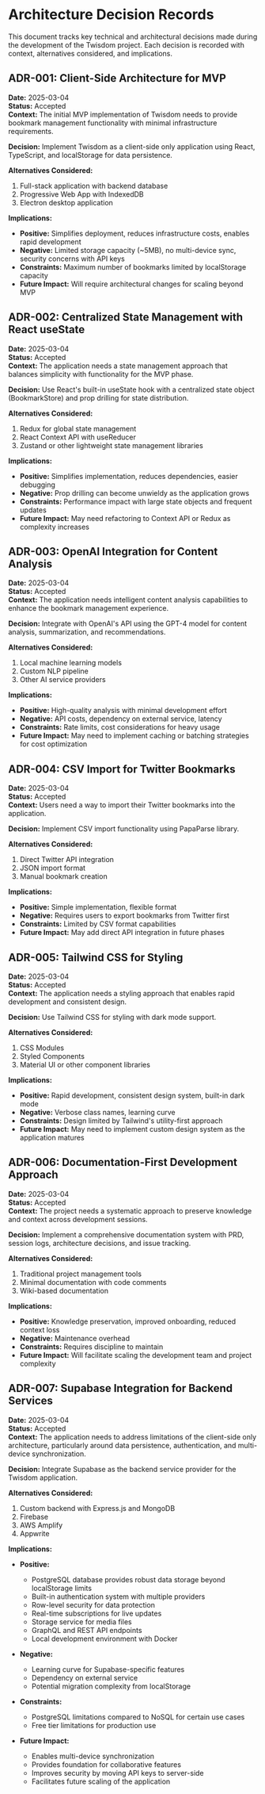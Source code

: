 # Architecture Decision Records

This document tracks key technical and architectural decisions made during the development of the Twisdom project. Each decision is recorded with context, alternatives considered, and implications.

## ADR-001: Client-Side Architecture for MVP

**Date:** 2025-03-04  
**Status:** Accepted  
**Context:** The initial MVP implementation of Twisdom needs to provide bookmark management functionality with minimal infrastructure requirements.

**Decision:** Implement Twisdom as a client-side only application using React, TypeScript, and localStorage for data persistence.

**Alternatives Considered:**
1. Full-stack application with backend database
2. Progressive Web App with IndexedDB
3. Electron desktop application

**Implications:**
- **Positive:** Simplifies deployment, reduces infrastructure costs, enables rapid development
- **Negative:** Limited storage capacity (~5MB), no multi-device sync, security concerns with API keys
- **Constraints:** Maximum number of bookmarks limited by localStorage capacity
- **Future Impact:** Will require architectural changes for scaling beyond MVP

## ADR-002: Centralized State Management with React useState

**Date:** 2025-03-04  
**Status:** Accepted  
**Context:** The application needs a state management approach that balances simplicity with functionality for the MVP phase.

**Decision:** Use React's built-in useState hook with a centralized state object (BookmarkStore) and prop drilling for state distribution.

**Alternatives Considered:**
1. Redux for global state management
2. React Context API with useReducer
3. Zustand or other lightweight state management libraries

**Implications:**
- **Positive:** Simplifies implementation, reduces dependencies, easier debugging
- **Negative:** Prop drilling can become unwieldy as the application grows
- **Constraints:** Performance impact with large state objects and frequent updates
- **Future Impact:** May need refactoring to Context API or Redux as complexity increases

## ADR-003: OpenAI Integration for Content Analysis

**Date:** 2025-03-04  
**Status:** Accepted  
**Context:** The application needs intelligent content analysis capabilities to enhance the bookmark management experience.

**Decision:** Integrate with OpenAI's API using the GPT-4 model for content analysis, summarization, and recommendations.

**Alternatives Considered:**
1. Local machine learning models
2. Custom NLP pipeline
3. Other AI service providers

**Implications:**
- **Positive:** High-quality analysis with minimal development effort
- **Negative:** API costs, dependency on external service, latency
- **Constraints:** Rate limits, cost considerations for heavy usage
- **Future Impact:** May need to implement caching or batching strategies for cost optimization

## ADR-004: CSV Import for Twitter Bookmarks

**Date:** 2025-03-04  
**Status:** Accepted  
**Context:** Users need a way to import their Twitter bookmarks into the application.

**Decision:** Implement CSV import functionality using PapaParse library.

**Alternatives Considered:**
1. Direct Twitter API integration
2. JSON import format
3. Manual bookmark creation

**Implications:**
- **Positive:** Simple implementation, flexible format
- **Negative:** Requires users to export bookmarks from Twitter first
- **Constraints:** Limited by CSV format capabilities
- **Future Impact:** May add direct API integration in future phases

## ADR-005: Tailwind CSS for Styling

**Date:** 2025-03-04  
**Status:** Accepted  
**Context:** The application needs a styling approach that enables rapid development and consistent design.

**Decision:** Use Tailwind CSS for styling with dark mode support.

**Alternatives Considered:**
1. CSS Modules
2. Styled Components
3. Material UI or other component libraries

**Implications:**
- **Positive:** Rapid development, consistent design system, built-in dark mode
- **Negative:** Verbose class names, learning curve
- **Constraints:** Design limited by Tailwind's utility-first approach
- **Future Impact:** May need to implement custom design system as the application matures

## ADR-006: Documentation-First Development Approach

**Date:** 2025-03-04  
**Status:** Accepted  
**Context:** The project needs a systematic approach to preserve knowledge and context across development sessions.

**Decision:** Implement a comprehensive documentation system with PRD, session logs, architecture decisions, and issue tracking.

**Alternatives Considered:**
1. Traditional project management tools
2. Minimal documentation with code comments
3. Wiki-based documentation

**Implications:**
- **Positive:** Knowledge preservation, improved onboarding, reduced context loss
- **Negative:** Maintenance overhead
- **Constraints:** Requires discipline to maintain
- **Future Impact:** Will facilitate scaling the development team and project complexity

## ADR-007: Supabase Integration for Backend Services

**Date:** 2025-03-04  
**Status:** Accepted  
**Context:** The application needs to address limitations of the client-side only architecture, particularly around data persistence, authentication, and multi-device synchronization.

**Decision:** Integrate Supabase as the backend service provider for the Twisdom application.

**Alternatives Considered:**
1. Custom backend with Express.js and MongoDB
2. Firebase
3. AWS Amplify
4. Appwrite

**Implications:**
- **Positive:**
  - PostgreSQL database provides robust data storage beyond localStorage limits
  - Built-in authentication system with multiple providers
  - Row-level security for data protection
  - Real-time subscriptions for live updates
  - Storage service for media files
  - GraphQL and REST API endpoints
  - Local development environment with Docker

- **Negative:**
  - Learning curve for Supabase-specific features
  - Dependency on external service
  - Potential migration complexity from localStorage

- **Constraints:**
  - PostgreSQL limitations compared to NoSQL for certain use cases
  - Free tier limitations for production use

- **Future Impact:**
  - Enables multi-device synchronization
  - Provides foundation for collaborative features
  - Improves security by moving API keys to server-side
  - Facilitates future scaling of the application